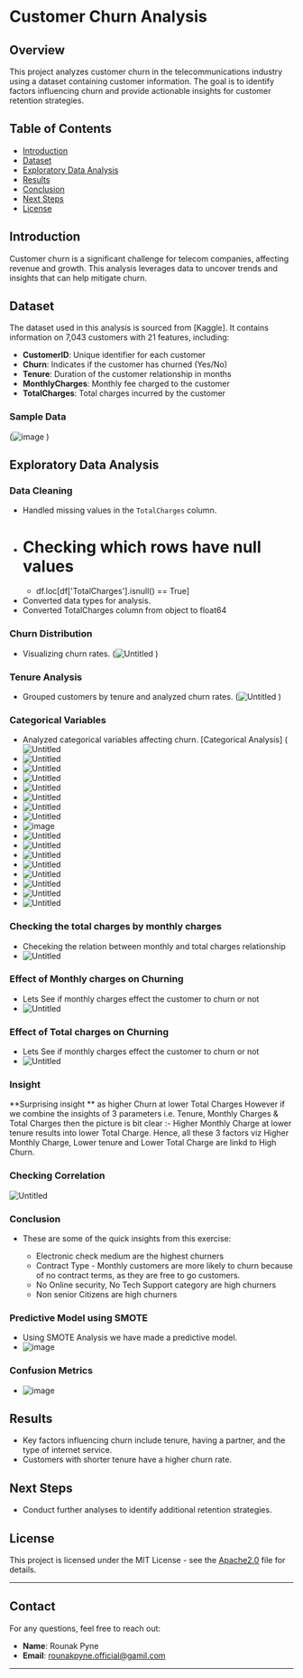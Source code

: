 # Customer Churn Analysis

## Overview
This project analyzes customer churn in the telecommunications industry using a dataset containing customer information. The goal is to identify factors influencing churn and provide actionable insights for customer retention strategies.

## Table of Contents
- [Introduction](#introduction)
- [Dataset](#dataset)
- [Exploratory Data Analysis](#exploratory-data-analysis)
- [Results](#results)
- [Conclusion](#conclusion)
- [Next Steps](#next-steps)
- [License](#license)

## Introduction
Customer churn is a significant challenge for telecom companies, affecting revenue and growth. This analysis leverages data to uncover trends and insights that can help mitigate churn.

## Dataset
The dataset used in this analysis is sourced from [Kaggle]. It contains information on 7,043 customers with 21 features, including:

- **CustomerID**: Unique identifier for each customer
- **Churn**: Indicates if the customer has churned (Yes/No)
- **Tenure**: Duration of the customer relationship in months
- **MonthlyCharges**: Monthly fee charged to the customer
- **TotalCharges**: Total charges incurred by the customer

### Sample Data
(![image](https://github.com/user-attachments/assets/a3a4d4fd-b5c5-441d-92e9-4fcb7c417601)
)

## Exploratory Data Analysis
### Data Cleaning
- Handled missing values in the `TotalCharges` column.
- # Checking which rows have null values
   - df.loc[df['TotalCharges'].isnull() == True]
- Converted data types for analysis.
-    Converted TotalCharges column from object to float64

### Churn Distribution
- Visualizing churn rates.
(![Untitled](https://github.com/user-attachments/assets/96e2ee50-a6ab-4ced-84f4-e51fedc7af71)
)

### Tenure Analysis
- Grouped customers by tenure and analyzed churn rates.
(![Untitled](https://github.com/user-attachments/assets/0abff0bc-0616-4fef-8659-2539a4a68467)
)

### Categorical Variables
- Analyzed categorical variables affecting churn.
[Categorical Analysis]
(![Untitled](https://github.com/user-attachments/assets/1e0aa4b6-f221-4df3-bad9-3e5e8d127e03)
- ![Untitled](https://github.com/user-attachments/assets/27240e70-5dbc-4efb-bc7b-1d914c36c330)
- ![Untitled](https://github.com/user-attachments/assets/e8478c96-77a9-4bf4-80dc-f983b6ccc74a)
- ![Untitled](https://github.com/user-attachments/assets/e991fc72-0aec-4d32-bac7-2b12c75baecc)
- ![Untitled](https://github.com/user-attachments/assets/33bce883-1144-49ab-b136-21bc8a7659cc)
- ![Untitled](https://github.com/user-attachments/assets/4ae9011d-8991-4e15-99fc-f846a4cf6f4c)
- ![Untitled](https://github.com/user-attachments/assets/3f5fac36-a44b-41b3-aa3d-3bcac526673a)
- ![Untitled](https://github.com/user-attachments/assets/4bf4e2c8-564e-4b77-aa74-38242f7d02e4)
- ![image](https://github.com/user-attachments/assets/1e65cbec-5514-4746-bb75-cc9ca48ac038)
- ![Untitled](https://github.com/user-attachments/assets/f03357ef-2bdb-4c64-9b96-4767709b8328)
- ![Untitled](https://github.com/user-attachments/assets/e3ba6112-5251-4089-b7b6-7f112bee88b9)
- ![Untitled](https://github.com/user-attachments/assets/c2fb2381-1690-4993-bcc8-09135b0b577f)
- ![Untitled](https://github.com/user-attachments/assets/df6cc944-8f35-4480-b9fa-32feeb1a64e4)
- ![Untitled](https://github.com/user-attachments/assets/4ef9bc86-0818-4c4c-8ba6-3a91959df0b6)
- ![Untitled](https://github.com/user-attachments/assets/73618285-6915-43e5-882c-30fbea3a4374)
- ![Untitled](https://github.com/user-attachments/assets/a4af592a-5964-43a7-bf3d-9ff7744ea91c)
- ![Untitled](https://github.com/user-attachments/assets/34c2f2f6-5759-47b2-8ec6-b8b0f2eea41c)

### Checking the total charges by monthly charges
- Checeking the relation between monthly and total charges relationship
- ![Untitled](https://github.com/user-attachments/assets/c03108fe-54db-464a-89ed-6a6460de8eb4)

### Effect of Monthly charges on Churning
- Lets See if monthly charges effect the customer to churn or not
- ![Untitled](https://github.com/user-attachments/assets/0be35d9f-92f8-4ffc-9e0f-36503035ba50)

### Effect of Total charges on Churning
- Lets See if monthly charges effect the customer to churn or not
- ![Untitled](https://github.com/user-attachments/assets/eb14cf0d-8bf4-4b68-a772-b4fb028ff003)

### Insight
**Surprising insight ** as higher Churn at lower Total Charges
However if we combine the insights of 3 parameters i.e. Tenure, 
Monthly Charges & Total Charges then the picture is bit clear :- Higher Monthly Charge at lower tenure results into lower Total Charge. 
Hence, all these 3 factors viz Higher Monthly Charge, Lower tenure and Lower Total Charge are linkd to High Churn.

### Checking Correlation 
![Untitled](https://github.com/user-attachments/assets/534c786e-cb19-4cfa-a602-c6600770e5d5)

### Conclusion
- These are some of the quick insights from this exercise:

    * Electronic check medium are the highest churners
    * Contract Type - Monthly customers are more likely to churn because of no contract terms, as they are free to go customers.
    * No Online security, No Tech Support category are high churners
    * Non senior Citizens are high churners

### Predictive Model using SMOTE
- Using SMOTE Analysis we have made a predictive model.
- ![image](https://github.com/user-attachments/assets/61bdd29b-118a-4f97-b293-57a2792c2a3c)

### Confusion Metrics
- ![image](https://github.com/user-attachments/assets/23ca95e1-7e4a-43eb-9481-40edafb221f8)


## Results
- Key factors influencing churn include tenure, having a partner, and the type of internet service.
- Customers with shorter tenure have a higher churn rate.

## Next Steps
- Conduct further analyses to identify additional retention strategies.

## **License**

This project is licensed under the MIT License - see the [Apache2.0](LICENSE) file for details.

---

## **Contact**

For any questions, feel free to reach out:

- **Name**: Rounak Pyne
- **Email**: rounakpyne.official@gamil.com

---

